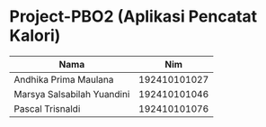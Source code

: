 # Project-PBO2 (Aplikasi Pencatat Kalori)

|Nama|Nim|
|----|---|
|Andhika Prima Maulana|192410101027|
|Marsya Salsabilah Yuandini|192410101046|
|Pascal Trisnaldi|192410101076|
